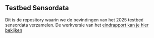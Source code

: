 ## Testbed Sensordata
Dit is de repository waarin we de bevindingen van het 2025 testbed sensordata verzamelen. De werkversie van het [eindrapport kan je hier bekijken](https://geonovum.github.io/Testbed-sensordata/)

